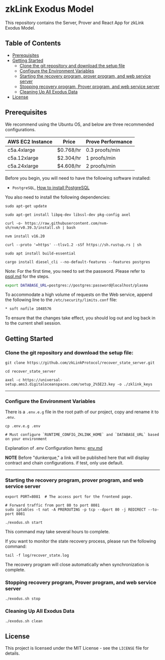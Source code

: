 # zkLink Exodus Model
This repository contains the Server, Prover and React App for zkLink Exodus Model.

## Table of Contents
- [Prerequisites](#prerequisites)
- [Getting Started](#getting-started)
  - [Clone the git repository and download the setup file](#clone-the-git-repository-and-download-the-setup-file)
  - [Configure the Environment Variables](#configure-the-environment-variables)
  - [Starting the recovery program, prover program, and web service server](#starting-the-recovery-program-prover-program-and-web-service-server)
  - [Stopping recovery program, Prover program, and web service server](#stopping-recovery-program-prover-program-and-web-service-server)
  - [Cleaning Up All Exodus Data](#cleaning-up-all-exodus-data)
- [License](#license)


## Prerequisites
We recommend using the Ubuntu OS, and below are three recommended configurations.

| AWS EC2 Instance | Price     | Prove Performance |
|------------------|-----------|-------------------|
| c5a.4xlarge      | $0.768/hr | 0.3 proofs/min    |
| c5a.12xlarge     | $2.304/hr | 1 proofs/min      |
| c5a.24xlarge     | $4.608/hr | 2 proofs/min    |

Before you begin, you will need to have the following software installed:
- `PostgreSQL`, [How to install PostgreSQL](https://www.postgresql.org/download/linux/ubuntu/)

You also need to install the following dependencies:
```shell
sudo apt-get update

sudo apt-get install libpq-dev libssl-dev pkg-config axel

curl -o- https://raw.githubusercontent.com/nvm-sh/nvm/v0.39.3/install.sh | bash

nvm install v16.20

curl --proto '=https' --tlsv1.2 -sSf https://sh.rustup.rs | sh

sudo apt install build-essential

cargo install diesel_cli --no-default-features --features postgres

```
Note: For the first time, you need to set the password. Please refer to [psql.md](docs/psql.md) for the steps.
```bash
export DATABASE_URL=postgres://postgres:password@localhost/plasma
```

To accommodate a high volume of requests on the Web service, append the following line to the `/etc/security/limits.conf` file:

```
* soft nofile 1048576
```

To ensure that the changes take effect, you should log out and log back in to the current shell session.

## Getting Started
### Clone the git repository and download the setup file:

```shell
git clone https://github.com/zkLinkProtocol/recover_state_server.git

cd recover_state_server

axel -c https://universal-setup.ams3.digitaloceanspaces.com/setup_2%5E23.key -o ./zklink_keys
```

-----
### Configure the Environment Variables
There is a `.env.e.g` file in the root path of our project, copy and rename it to `.env`. 
```shell
cp .env.e.g .env

# Must configure `RUNTIME_CONFIG_ZKLINK_HOME` and `DATABASE_URL` based on your environment
```


Explanation of .env Configuration Items: [env.md](docs/env.md)

**NOTE**
Before "dunkerque," a link will be published here that will display contract and chain configurations. if test, only use default.

-----

### Starting the recovery program, prover program, and web service server
```shell
export PORT=8081  # The access port for the frontend page.

# Forward traffic from port 80 to port 8081
sudo iptables -t nat -A PREROUTING -p tcp --dport 80 -j REDIRECT --to-port 8081

./exodus.sh start
```
This command may take several hours to complete.

If you want to monitor the state recovery process, please run the following command:
```shell
tail -f log/recover_state.log
```
The recovery program will close automatically when synchronization is complete.

### Stopping recovery program, Prover program, and web service server
```shell
./exodus.sh stop
```

### Cleaning Up All Exodus Data
```shell
./exodus.sh clean
```

## License
This project is licensed under the MIT License - see the `LICENSE` file for details.
